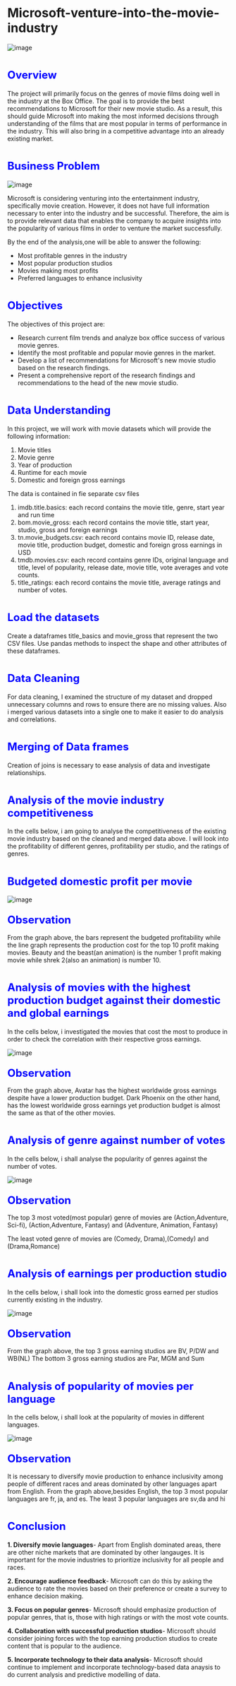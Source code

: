 # Microsoft-venture-into-the-movie-industry
![image](https://github.com/EvangelineNgunjiri/dsc-phase-1-project/assets/133154189/b2ba97c1-089a-484b-8d38-07f040d4e759)

# <span style="color: blue; font-size: 24px;">Overview</span>

The project will primarily focus on the genres of movie films doing well in the industry at the Box Office. The goal is to provide the best recommendations to Microsoft for their new movie studio. As a result, this should guide Microsoft into making the most informed decisions through understanding of the films that are most popular in terms of performance in the industry. This will also bring in a competitive advantage into an already existing market.

# <span style="color: blue; font-size: 24px;">Business Problem</span>
![image](https://github.com/EvangelineNgunjiri/dsc-phase-1-project/assets/133154189/15bcfe78-79a0-4bea-9c80-ab57584cbc0f)



Microsoft is considering venturing into the entertainment industry, specifically movie creation. However, it does not have full information necessary to enter into the industry and be successful. Therefore, the aim is to provide relevant data that enables the company to acquire insights into the popularity of various films in order to venture the market successfully.

By the end of the analysis,one will be able to answer the following:
- Most profitable genres in the industry
- Most popular production studios
- Movies making most profits
- Preferred languages to enhance inclusivity

# <span style="color: blue; font-size: 24px;">Objectives</span>

The objectives of this project are:
- Research current film trends and analyze box office success of various movie genres.
- Identify the most profitable and popular movie genres in the market.
- Develop a list of recommendations for Microsoft's new movie studio based on the research findings.
- Present a comprehensive report of the research findings and recommendations to the head of the new movie studio.

# <span style="color: blue; font-size: 24px;">Data Understanding</span>


In this project, we will work with movie datasets which will provide the following information:
1. Movie titles
2. Movie genre
3. Year of production
4. Runtime for each movie
5. Domestic and foreign gross earnings

The data is contained in fie separate csv files
1. imdb.title.basics: each record contains the movie title, genre, start year and run time
2. bom.movie_gross: each record contains the movie title, start year, studio, gross and foreign earnings
3. tn.movie_budgets.csv: each record contains movie ID, release date, movie title, production budget, domestic and foreign gross earnings in USD
4. tmdb.movies.csv: each record contains genre IDs, original language and title, level of popularity, release date, movie title, vote averages and vote counts.
5. title_ratings: each record contains the movie title, average ratings and number of votes.

# <span style="color: blue; font-size: 24px;">Load the datasets</span>


Create a dataframes title_basics and movie_gross that represent the two CSV files. Use pandas methods to inspect the shape and other attributes of these dataframes.

# <span style="color: blue; font-size: 24px;">Data Cleaning</span>

For data cleaning, I examined the structure of my dataset and dropped unnecessary columns and rows to ensure there are no missing values. Also i merged various datasets into a single one to make it easier to do analysis and correlations.

# <span style="color: blue; font-size: 24px;">Merging of Data frames</span>

Creation of joins is necessary to ease analysis of data and investigate relationships.

# <span style="color: blue; font-size: 24px;">Analysis of the movie industry competitiveness</span>

In the cells below, i am going to analyse the competitiveness of the existing movie industry based on the cleaned and merged data above. I will look into the profitability of different genres, profitability per studio, and the ratings of genres.


# <span style="color: blue; font-size: 24px;">Budgeted domestic profit per movie</span>

![image](https://github.com/EvangelineNgunjiri/Microsoft-venture-into-the-movie-industry/assets/133154189/5b355e0c-12ee-4657-a5f0-a486347f2e0b)

### <span style="color: blue; font-size: 24px;">Observation</span>

From the graph above, the bars represent the budgeted profitability while the line graph represents the production cost for the top 10 profit making movies. 
Beauty and the beast(an animation) is the number 1 profit making movie while shrek 2(also an animation) is number 10.

# <span style="color: blue; font-size: 24px;">Analysis of movies with the highest production budget against their domestic and global earnings</span>

In the cells below, i investigated the movies that cost the most to produce in order to check the correlation with their respective gross earnings.

![image](https://github.com/EvangelineNgunjiri/Microsoft-venture-into-the-movie-industry/assets/133154189/9fae2dbf-a0d7-4642-9e05-17b927b2d275)

### <span style="color: blue; font-size: 24px;">Observation</span>
 From the graph above, Avatar has the highest worldwide gross earnings despite have a lower production budget.
 Dark Phoenix on the other hand, has the lowest worldwide gross earnings yet production budget is almost the same as that of the other movies. 

 # <span style="color: blue; font-size: 24px;">Analysis of genre against number of votes</span>

In the cells below, i shall analyse the popularity of genres against the number of votes.

![image](https://github.com/EvangelineNgunjiri/Microsoft-venture-into-the-movie-industry/assets/133154189/77489cf9-b4c9-4073-85b9-3cc96661a678)

### <span style="color: blue; font-size: 24px;">Observation</span>

The top 3 most voted(most popular) genre of movies are (Action,Adventure, Sci-fi), (Action,Adventure, Fantasy) and (Adventure, Animation, Fantasy)

The least voted genre of movies are (Comedy, Drama),(Comedy) and (Drama,Romance)

# <span style="color: blue; font-size: 24px;">Analysis of earnings per production studio</span>

In the cells below, i shall look into the domestic gross earned per studios currently existing in the industry.

![image](https://github.com/EvangelineNgunjiri/Microsoft-venture-into-the-movie-industry/assets/133154189/315ea010-e2a1-486b-a9c8-4bbfd3ffa23f)

### <span style="color: blue; font-size: 24px;">Observation</span>

From the graph above, the top 3 gross earning studios are BV, P/DW and WB(NL)
The bottom 3 gross earning studios are Par, MGM and Sum

# <span style="color: blue; font-size: 24px;">Analysis of popularity of movies per language</span>

In the cells below, i shall look at the popularity of movies in different languages.

![image](https://github.com/EvangelineNgunjiri/Microsoft-venture-into-the-movie-industry/assets/133154189/e4de7a90-a325-4d3e-9a4a-6694ee4d9a4d)

### <span style="color: blue; font-size: 24px;">Observation</span>

It is necessary to diversify movie production to enhance inclusivity among people of different races and areas dominated by other languages apart from English. 
From the graph above,besides English, the top 3 most popular languages are fr, ja, and es.
The least 3 popular languages are sv,da and hi

# <span style="color: blue; font-size: 24px;">Conclusion</span>


**1. Diversify movie languages**- Apart from English dominated areas, there are other niche markets that are dominated by other langauges. It is important for the movie industries to prioritize inclusivity for all people and races.

**2. Encourage audience feedback**- Microsoft can do this by asking the audience to rate the movies based on their preference or create a survey to enhance decision making.

**3. Focus on popular genres**- Microsoft should emphasize production of popular genres, that is, those with high ratings or with the most vote counts.

**4. Collaboration with successful production studios**- Microsoft should consider joining forces with the top earning production studios to create content that is popular to the audience.

**5. Incorporate technology to their data analysis**- Microsoft should continue to implement and incorporate technology-based data anaysis to do current analysis and predictive modelling of data.
